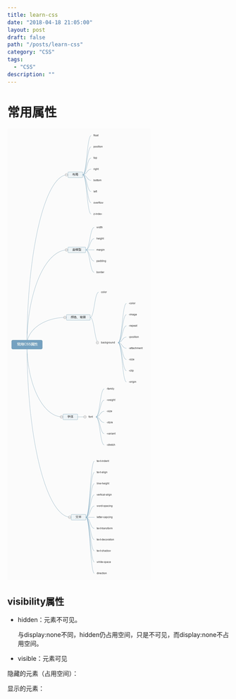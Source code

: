 ```yaml
---
title: learn-css
date: "2018-04-18 21:05:00"
layout: post
draft: false
path: "/posts/learn-css"
category: "CSS"
tags:
  - "CSS"
description: ""
---
```


# 常用属性

![CSS 常用属性](css-prop.jpg)

## visibility属性

* hidden：元素不可见。

    与display:none不同，hidden仍占用空间，只是不可见，而display:none不占用空间。

* visible：元素可见

隐藏的元素（占用空间）：
<script async src="//jsrun.net/AUZKp/embed/result,html,css/light/"></script>

显示的元素：
<script async src="//jsrun.net/jUZKp/embed/result,html,css/light/"></script>

<interactive-counter></interactive-counter>

